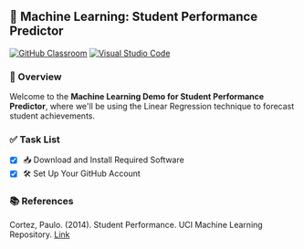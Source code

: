 ## 🚀 Machine Learning: Student Performance Predictor

[![GitHub Classroom](https://img.shields.io/badge/GitHub_Classroom-Review_Assignment-41B883?style=for-the-badge&logo=github)](https://classroom.github.com/a/0IOmZycZ)
[![Visual Studio Code](https://img.shields.io/badge/Open_in_Visual_Studio_Code-Get_Started-007ACC?style=for-the-badge&logo=visual-studio-code)](https://classroom.github.com/online_ide?assignment_repo_id=11500776&assignment_repo_type=AssignmentRepo)

### 🎯 Overview

Welcome to the **Machine Learning Demo for Student Performance Predictor**, where we'll be using the Linear Regression technique to forecast student achievements.

### ✅ Task List

- [x] 📥 Download and Install Required Software
- [x] 🛠️ Set Up Your GitHub Account

### 📚 References

Cortez, Paulo. (2014). Student Performance. UCI Machine Learning Repository. [Link](https://doi.org/10.24432/C5TG7T)
